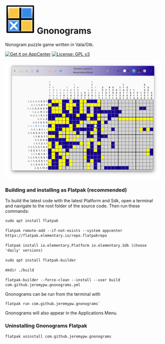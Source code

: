 # ![icon](data/icons/48/com.github.jeremypw.gnonograms.svg) Gnonograms
Nonogram puzzle game written in Vala/Gtk.

[![Get it on AppCenter](https://appcenter.elementary.io/badge.svg)](https://appcenter.elementary.io/com.github.jeremypw.gnonograms)﻿
[![License: GPL v3](https://img.shields.io/badge/License-GPL%20v3-blue.svg)](http://www.gnu.org/licenses/gpl-3.0)

![Screenshot](https://raw.githubusercontent.com/jeremypw/gnonograms/make-flatpak/GnonogramsSolvingLight.png)

### Building and installing as Flatpak (recommended)
To build the latest code with the latest Platform and Sdk, open a terminal and navigate 
to the root folder of the source code. Then run these commands:
```
sudo apt install flatpak

flatpak remote-add --if-not-exists --system appcenter https://flatpak.elementary.io/repo.flatpakrepo

flatpak install io.elementary.Platform io.elementary.Sdk (choose 'daily' versions)

sudo apt install flatpak-builder

mkdir ./build

flatpak-builder --force-clean --install --user build com.github.jeremypw.gnonograms.yml

```

Gnonograms can be run from the terminal with
```
flatpak run com.github.jeremypw.gnonograms`
```

Gnonograms will also appear in the Applications Menu.

### Uninstalling Gnonograms Flatpak
```
flatpak uninstall com.github.jeremypw.gnonograms
```

